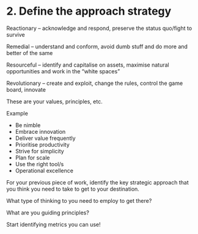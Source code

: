# 2. Define the approach strategy

Reactionary – acknowledge and respond, preserve the status quo/fight to survive

Remedial – understand and conform, avoid dumb stuff and do more and better of the same

Resourceful – identify and capitalise on assets, maximise natural opportunities and work in the “white spaces”

Revolutionary – create and exploit, change the rules, control the game board, innovate

These are your values, principles, etc.

Example

* Be nimble
* Embrace innovation
* Deliver value frequently
* Prioritise productivity
* Strive for simplicity
* Plan for scale
* Use the right tool/s
* Operational excellence

For your previous piece of work, identify the key strategic approach that you think you need to take to get to your destination.

What type of thinking to you need to employ to get there?

What are you guiding principles?

Start identifying metrics you can use!

